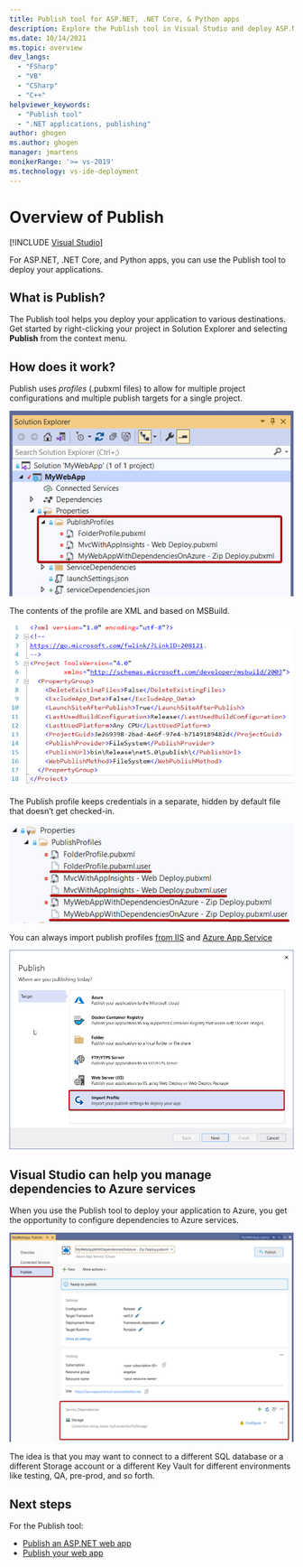 ```yaml
---
title: Publish tool for ASP.NET, .NET Core, & Python apps
description: Explore the Publish tool in Visual Studio and deploy ASP.NET, .NET Core, and Python applications with a publishing profile (.pubxml file).
ms.date: 10/14/2021
ms.topic: overview
dev_langs:
  - "FSharp"
  - "VB"
  - "CSharp"
  - "C++"
helpviewer_keywords:
  - "Publish tool"
  - ".NET applications, publishing"
author: ghogen
ms.author: ghogen
manager: jmartens
monikerRange: '>= vs-2019'
ms.technology: vs-ide-deployment
---
```

# Overview of Publish

 [!INCLUDE [Visual Studio](~/includes/applies-to-version/vs-windows-only.md)]

For ASP.NET, .NET Core, and Python apps, you can use the Publish tool to deploy your applications.

## What is Publish?

The Publish tool helps you deploy your application to various destinations. Get started by right-clicking your project in Solution Explorer and selecting **Publish** from the context menu.

## How does it work?

Publish uses *profiles* (.pubxml files) to allow for multiple project configurations and multiple publish targets for a single project.

![publish profiles](./media/publish-profiles.png)

The contents of the profile are XML and based on MSBuild.

![publish profile example contents](./media/publish-profile-example-contents.png)

The Publish profile keeps credentials in a separate, hidden by default file that doesn’t get checked-in.

![hidden user files](./media/separate-user-files.png)

You can always import publish profiles [from IIS](../deployment/tutorial-import-publish-settings-iis.md#create-the-publish-settings-file-in-iis-on-windows-server) and [Azure App Service](../deployment/tutorial-import-publish-settings-azure.md#create-the-publish-settings-file-in-azure-app-service)

![import profile](./media/import-profile.png)

## Visual Studio can help you manage dependencies to Azure services

When you use the Publish tool to deploy your application to Azure, you get the opportunity to configure dependencies to Azure services.

![dependencies during publish](./media/publish-dependencies.png)

The idea is that you may want to connect to a different SQL database or a different Storage account or a different Key Vault for different environments like testing, QA, pre-prod, and so forth.

## Next steps

For the Publish tool:

- [Publish an ASP.NET web app](../deployment/quickstart-deploy-aspnet-web-app.md)
- [Publish your web app](/azure/app-service/quickstart-dotnetcore?tabs=net60&pivots=development-environment-vs#publish-your-web-app)
